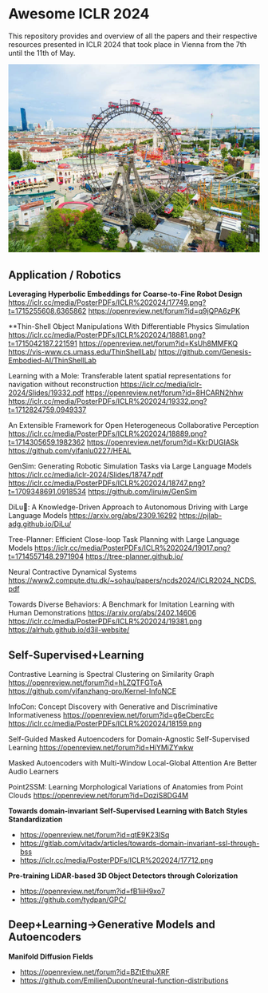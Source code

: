 # Awesome ICLR 2024

This repository provides and overview of all the papers and their respective resources presented in ICLR 2024 that took place in Vienna from the 7th until the 11th of May. 


![Image Description](prater.jpg)




Application / Robotics 
---



**Leveraging Hyperbolic Embeddings for Coarse-to-Fine Robot Design**
https://iclr.cc/media/PosterPDFs/ICLR%202024/17749.png?t=1715255608.6365862
https://openreview.net/forum?id=q9jQPA6zPK



**Thin-Shell Object Manipulations With Differentiable Physics Simulation
https://iclr.cc/media/PosterPDFs/ICLR%202024/18881.png?t=1715042187.221591
https://openreview.net/forum?id=KsUh8MMFKQ
https://vis-www.cs.umass.edu/ThinShellLab/
https://github.com/Genesis-Embodied-AI/ThinShellLab




Learning with a Mole: Transferable latent spatial representations for navigation without reconstruction
https://iclr.cc/media/iclr-2024/Slides/19332.pdf
https://openreview.net/forum?id=8HCARN2hhw
https://iclr.cc/media/PosterPDFs/ICLR%202024/19332.png?t=1712824759.0949337



An Extensible Framework for Open Heterogeneous Collaborative Perception
https://iclr.cc/media/PosterPDFs/ICLR%202024/18889.png?t=1714305659.1982362
https://openreview.net/forum?id=KkrDUGIASk
https://github.com/yifanlu0227/HEAL



GenSim: Generating Robotic Simulation Tasks via Large Language Models
https://iclr.cc/media/iclr-2024/Slides/18747.pdf
https://iclr.cc/media/PosterPDFs/ICLR%202024/18747.png?t=1709348691.0918534
https://github.com/liruiw/GenSim


DiLu🐴: A Knowledge-Driven Approach to Autonomous Driving with Large Language Models
https://arxiv.org/abs/2309.16292
https://pjlab-adg.github.io/DiLu/


Tree-Planner: Efficient Close-loop Task Planning with Large Language Models
https://iclr.cc/media/PosterPDFs/ICLR%202024/19017.png?t=1714557148.2971904
https://tree-planner.github.io/



Neural Contractive Dynamical Systems
https://www2.compute.dtu.dk/~sohau/papers/ncds2024/ICLR2024_NCDS.pdf



Towards Diverse Behaviors: A Benchmark for Imitation Learning with Human Demonstrations
https://arxiv.org/abs/2402.14606
https://iclr.cc/media/PosterPDFs/ICLR%202024/19381.png
https://alrhub.github.io/d3il-website/




Self-Supervised+Learning
---

Contrastive Learning is Spectral Clustering on Similarity Graph
https://openreview.net/forum?id=hLZQTFGToA
https://github.com/yifanzhang-pro/Kernel-InfoNCE



InfoCon: Concept Discovery with Generative and Discriminative Informativeness
https://openreview.net/forum?id=g6eCbercEc
https://iclr.cc/media/PosterPDFs/ICLR%202024/18159.png


Self-Guided Masked Autoencoders for Domain-Agnostic Self-Supervised Learning
https://openreview.net/forum?id=HiYMiZYwkw


Masked Autoencoders with Multi-Window Local-Global Attention Are Better Audio Learners


Point2SSM: Learning Morphological Variations of Anatomies from Point Clouds
https://openreview.net/forum?id=DqziS8DG4M


**Towards domain-invariant Self-Supervised Learning with Batch Styles Standardization**
- https://openreview.net/forum?id=qtE9K23ISq
- https://gitlab.com/vitadx/articles/towards-domain-invariant-ssl-through-bss
- https://iclr.cc/media/PosterPDFs/ICLR%202024/17712.png


**Pre-training LiDAR-based 3D Object Detectors through Colorization**
- https://openreview.net/forum?id=fB1iiH9xo7
- https://github.com/tydpan/GPC/


Deep+Learning->Generative Models and Autoencoders
---

**Manifold Diffusion Fields**
- https://openreview.net/forum?id=BZtEthuXRF
- https://github.com/EmilienDupont/neural-function-distributions

